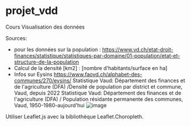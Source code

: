# projet_vdd
Cours Visualisation des données

Sources:
- pour les données sur la population : https://www.vd.ch/etat-droit-finances/statistique/statistiques-par-domaine/01-population/etat-et-structure-de-la-population
- Calcul de la densité [km2] : [nombre d'habitants/surface en ha] 
- Infos sur Eysins https://www.faovd.ch/alphabet-des-communes/270/eysins/
Statistique Vaud: Département des finances et de l'agriculture (DFA) /Densité de population par district et commune, Vaud, depuis 2022
Statistique Vaud: Département des finances et de l'agriculture (DFA) / Population résidante permanente des communes, Vaud, 1950-1980-aujourd'hui
![image](https://github.com/AlexiaKurz/projet_vdd/assets/148451429/5cc7a0c9-8033-46ef-94e3-20e59e0105b6)

Utiliser Leaflet.js avec la bibliothèque Leaflet.Choropleth.
